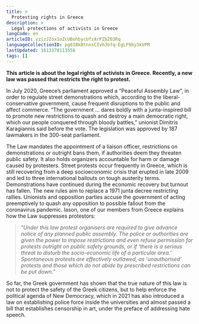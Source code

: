 ```yaml
---
title: >
  Protesting rights in Greece
description: >
  Legal protections of activists in Greece
langCode: en
articleID: yzizJZox1oZcUBohbycUfzArPZhZ03Rq
languageCollectionID: pg8IBkBtnnsCIvhJbfq-EgLF9by3kVPM
lastUpdated: 1613378113556
tags: []
---
```


**This article is about the legal rights of activists in Greece. Recently, a new law was passed that restricts the right to protest.**

In July 2020, Greece’s parliament approved a “Peaceful Assembly Law”, in order to regulate street demonstrations which, according to the liberal-conservative government, cause frequent disruptions to the public and affect commerce. “The government ... dares boldly with a junta-inspired bill to promote new restrictions to quash and destroy a main democratic right, which our people conquered through bloody battles,” unionist Dimitris Karagiannis said before the vote. The legislation was approved by 187 lawmakers in the 300-seat parliament.

<div></div>

The Law mandates the appointment of a liaison officer, restrictions on demonstrations or outright bans them, if authorities deem they threaten public safety. It also holds organizers accountable for harm or damage caused by protesters. Street protests occur frequently in Greece, which is still recovering from a deep socioeconomic crisis that erupted in late 2009 and led to three international bailouts on tough austerity terms. Demonstrations have continued during the economic recovery but turnout has fallen. The new rules aim to replace a 1971 junta decree restricting rallies. Unionists and opposition parties accuse the government of acting preemptively to quash any opposition to possible fallout from the coronavirus pandemic. Iason, one of our members from Greece explains how the Law suppresses protestors:

> “_Under this law protest organisers are required to give advance notice of any planned public assembly. The police or authorities are given the power to impose restrictions and even refuse permission for protests outright on public safety grounds, or if ‘there is a serious threat to disturb the socio-economic life of a particular area.’ Spontaneous protests are effectively outlawed, as ‘unauthorised’ protests and those which do not abide by prescribed restrictions can be put down._”

So far, the Greek government has shown that the true nature of this law is not to protect the safety of the Greek citizens, but to help enforce the political agenda of New Democracy, which in 2021 has also introduced a law on establishing police force inside the universities and almost passed a bill that establishes censorship in art, under the preface of addressing hate speech.